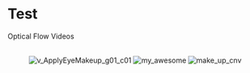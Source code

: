 # Test
Optical Flow Videos <br><br>
<div align="center">
  
![v_ApplyEyeMakeup_g01_c01](https://github.com/PitiwatL/Test/assets/81637352/16a26bc4-fb6d-490a-88a1-43e20a3cfd92) 
![my_awesome](https://github.com/PitiwatL/Test/assets/81637352/4dd6f034-7e0d-42df-9d44-f90148d67c56) 
![make_up_cnv](https://github.com/PitiwatL/Test/assets/81637352/6fe5e7aa-b368-4c1d-98dc-4ac16fecdb72)

</p>

